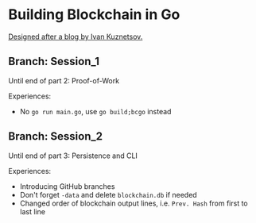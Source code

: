 # Building Blockchain in Go

[Designed after a blog by Ivan Kuznetsov.](https://jeiwan.cc/)


## Branch: Session_1

Until end of part 2: Proof-of-Work

Experiences:

- No `go run main.go`, use `go build;bcgo` instead

## Branch: Session_2

Until end of part 3: Persistence and CLI

Experiences:

- Introducing GitHub branches
- Don't forget `-data` and delete `blockchain.db` if needed
- Changed order of blockchain output lines, i.e. `Prev. Hash` from first to last line






